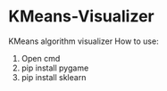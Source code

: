 # KMeans-Visualizer
KMeans algorithm visualizer 
How to use:
1. Open cmd
2. pip install pygame
3. pip install sklearn
